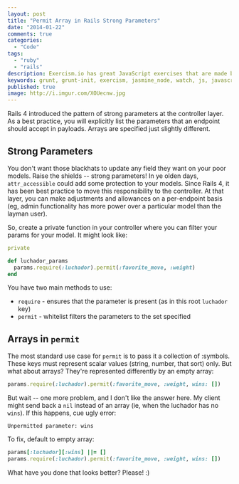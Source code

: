 ```yaml
---
layout: post
title: "Permit Array in Rails Strong Parameters"
date: "2014-01-22"
comments: true
categories:
  - "Code"
tags:
  - "ruby"
  - "rails"
description: Exercism.io has great JavaScript exercises that are made better by a better test runner.  Use grunt-init to set up.
keywords: grunt, grunt-init, exercism, jasmine_node, watch, js, javascript
published: true
image: http://i.imgur.com/XOUecnw.jpg
---
```


Rails 4 introduced the pattern of strong parameters at the controller layer.  As a best practice, you will explicitly list the parameters that an endpoint should accept in payloads.  Arrays are specified just slightly different.

<!--more-->

## Strong Parameters

You don't want those blackhats to update any field they want on your poor models.  Raise the shields -- strong parameters!  In ye olden days, `attr_accessible` could add some protection to your models.  Since Rails 4, it has been best practice to move this responsibility to the controller.  At that layer, you can make adjustments and allowances on a per-endpoint basis (eg, admin functionality has more power over a particular model than the layman user).

So, create a private function in your controller where you can filter your params for your model.  It might look like:

```ruby
private

def luchador_params
  params.require(:luchador).permit(:favorite_move, :weight)
end
```

You have two main methods to use:

- `require` - ensures that the parameter is present (as in this root `luchador` key)
- `permit` - whitelist filters the parameters to the set specified

## Arrays in `permit`

The most standard use case for `permit` is to pass it a collection of :symbols.  These keys must represent scalar values (string, number, that sort) only.  But what about arrays?  They're represented differently by an empty array:

```ruby
params.require(:luchador).permit(:favorite_move, :weight, wins: [])
```

But wait -- one more problem, and I don't like the answer here.  My client might send back a `nil` instead of an array (ie, when the luchador has no `wins`).  If this happens, cue ugly error:

```text
Unpermitted parameter: wins
```

To fix, default to empty array:

```ruby
params[:luchador][:wins] ||= []
params.require(:luchador).permit(:favorite_move, :weight, wins: [])
```

What have you done that looks better?  Please! :)
